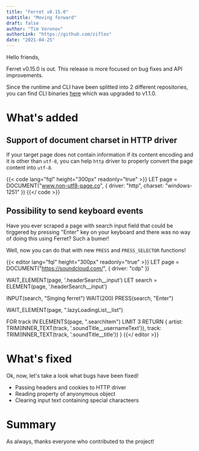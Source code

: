 ```yaml
---
title: "Ferret v0.15.0"
subtitle: "Moving forward"
draft: false
author: "Tim Voronov"
authorLink: "https://github.com/ziflex"
date: "2021-04-25"
---
```


Hello friends,

Ferret v0.15.0 is out. This release is more focused on bug fixes and API improvements.

Since the runtime and CLI have been splitted into 2 different repositories, you can find CLI binaries [here](https://github.com/MontFerret/cli/releases/tag/v1.1.0) which was upgraded to v1.1.0.


# What's added

## Support of document charset in HTTP driver
If your target page does not contain information if its content encoding and it is other than ``utf-8``, you can help ``http`` driver to properly convert the page content into ``utf-8``.

{{< code lang="fql" height="300px" readonly="true" >}}
LET page = DOCUMENT("www.non-utf8-page.co", {
    driver: "http",
    charset: "windows-1251"
})
{{</ code >}}

## Possibility to send keyboard events

Have you ever scraped a page with search input field that could be tirggered by pressing "Enter" key on your keyboard and there was no way of doing this using Ferret? Such a bumer!

Well, now you can do that with new ``PRESS`` and ``PRESS_SELECTOR`` functions!

{{< editor lang="fql" height="300px" readonly="true" >}}
LET page = DOCUMENT("https://soundcloud.com/", {
    driver: "cdp"
})

WAIT_ELEMENT(page, '.headerSearch__input')
LET search = ELEMENT(page, '.headerSearch__input')

INPUT(search, "Singing ferret")
WAIT(200)
PRESS(search, "Enter")

WAIT_ELEMENT(page, ".lazyLoadingList__list")

FOR track IN ELEMENTS(page, ".searchItem")
    LIMIT 3
    RETURN {
        artist: TRIM(INNER_TEXT(track, '.soundTitle__usernameText')),
        track: TRIM(INNER_TEXT(track, '.soundTitle__title'))
    }
{{</ editor >}}

# What's fixed

Ok, now, let's take a look what bugs have been fixed!

- Passing headers and cookies to HTTP driver
- Reading property of anyonymous object
- Clearing input text containing special characteers

# Summary
As always, thanks everyone who contributed to the project!